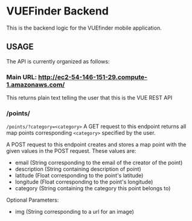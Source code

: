 # VUEFinder Backend
This is the backend logic for the VUEfinder mobile application.

## USAGE
The API is currently organized as follows:

### Main URL: http://ec2-54-146-151-29.compute-1.amazonaws.com/

This returns plain text telling the user that this is the VUE REST API

### /points/

`/points/?category=<category>`
A GET request to this endpoint returns all map points corresponding `<category>`
specified by the user.

A POST request to this endpoint creates and stores a map point with the given
values in the POST request. These values are:

- email (String corresponding to the email of the creator of the point)
- description (String containing description of point)
- latitude (Float corresponding to the point's latitude)
- longitude (Float corresponding to the point's longitude)
- category (String containing the category this point belongs to)

Optional Parameters:

- img (String corresponding to a url for an image)
